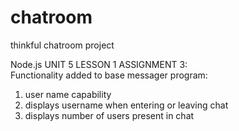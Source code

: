 # chatroom
thinkful chatroom project

Node.js UNIT 5 LESSON 1 ASSIGNMENT 3:  
Functionality added to base messager program:
1. user name capability
2. displays username when entering or leaving chat
3. displays number of users present in chat
